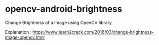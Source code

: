 # opencv-android-brightness
Change Brightness of a Image using OpenCV library.

Explanation : https://www.learn2crack.com/2016/03/change-brightness-image-opencv.html
